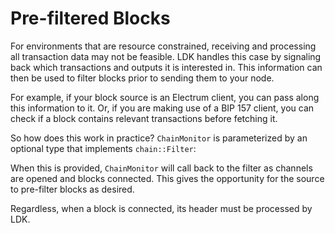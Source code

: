 # Pre-filtered Blocks

For environments that are resource constrained, receiving and processing all
transaction data may not be feasible. LDK handles this case by signaling back
which transactions and outputs it is interested in. This information can then be
used to filter blocks prior to sending them to your node.

For example, if your block source is an Electrum client, you can pass along this
information to it. Or, if you are making use of a BIP 157 client, you can check
if a block contains relevant transactions before fetching it.

So how does this work in practice? `ChainMonitor` is parameterized by an
optional type that implements `chain::Filter`:

<CodeSwitcher :languages="{rust:'Rust', java:'Java'}">
  <template v-slot:rust>

```rust
impl chain::Filter for Blockchain {
	fn register_tx(&self, txid: &Txid, script_pubkey: &Script) {
		// <insert code for you to watch for this transaction on-chain>
	}

	fn register_output(&self, output: WatchedOutput) {
		// <insert code for you to watch for any transactions that spend this
		// output on-chain>
	}
}
```

  </template>
  <template v-slot:java>

```java
Filter tx_filter = Filter.new_impl(new Filter.FilterInterface() {
	@Override
	public void register_tx(byte[] txid, byte[] script_pubkey) {
		// <insert code for you to watch for this transaction on-chain>
	}

	@Override
	public void register_output(WatchedOutput output) {
		// <insert code for you to watch for any transactions that spend this
		// output on-chain>
	}
});
```

  </template>
</CodeSwitcher>

When this is provided, `ChainMonitor` will call back to the filter as channels
are opened and blocks connected. This gives the opportunity for the source to
pre-filter blocks as desired.

Regardless, when a block is connected, its header must be processed by LDK.
